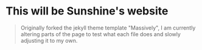 # This will be Sunshine's website
> Originally forked the jekyll theme template "Massively", I am currently altering parts of the page to test what each file does and slowly adjusting it to my own.
